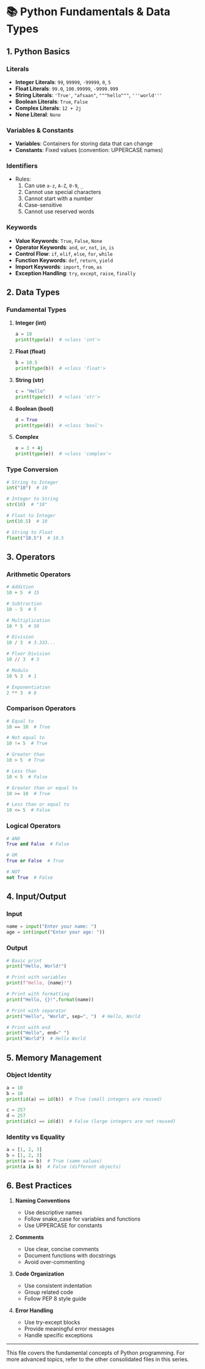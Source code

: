 # 📚 Python Fundamentals & Data Types

## 1. Python Basics

### Literals

- **Integer Literals**: `99`, `99999`, `-99999`, `0`, `5`
- **Float Literals**: `99.0`, `100.99999`, `-9999.999`
- **String Literals**: `'True'`, `"afsaan"`, `"""hello"""`, `'''world'''`
- **Boolean Literals**: `True`, `False`
- **Complex Literals**: `12 + 2j`
- **None Literal**: `None`

### Variables & Constants

- **Variables**: Containers for storing data that can change
- **Constants**: Fixed values (convention: UPPERCASE names)

### Identifiers

- Rules:
  1. Can use `a-z`, `A-Z`, `0-9`, `_`
  2. Cannot use special characters
  3. Cannot start with a number
  4. Case-sensitive
  5. Cannot use reserved words

### Keywords

- **Value Keywords**: `True`, `False`, `None`
- **Operator Keywords**: `and`, `or`, `not`, `in`, `is`
- **Control Flow**: `if`, `elif`, `else`, `for`, `while`
- **Function Keywords**: `def`, `return`, `yield`
- **Import Keywords**: `import`, `from`, `as`
- **Exception Handling**: `try`, `except`, `raise`, `finally`

## 2. Data Types

### Fundamental Types

1. **Integer (int)**

   ```python
   a = 10
   print(type(a))  # <class 'int'>
   ```

2. **Float (float)**

   ```python
   b = 10.5
   print(type(b))  # <class 'float'>
   ```

3. **String (str)**

   ```python
   c = "Hello"
   print(type(c))  # <class 'str'>
   ```

4. **Boolean (bool)**

   ```python
   d = True
   print(type(d))  # <class 'bool'>
   ```

5. **Complex**
   ```python
   e = 3 + 4j
   print(type(e))  # <class 'complex'>
   ```

### Type Conversion

```python
# String to Integer
int("10")  # 10

# Integer to String
str(10)  # "10"

# Float to Integer
int(10.5)  # 10

# String to Float
float("10.5")  # 10.5
```

## 3. Operators

### Arithmetic Operators

```python
# Addition
10 + 5  # 15

# Subtraction
10 - 5  # 5

# Multiplication
10 * 5  # 50

# Division
10 / 3  # 3.333...

# Floor Division
10 // 3  # 3

# Modulo
10 % 3  # 1

# Exponentiation
2 ** 3  # 8
```

### Comparison Operators

```python
# Equal to
10 == 10  # True

# Not equal to
10 != 5  # True

# Greater than
10 > 5  # True

# Less than
10 < 5  # False

# Greater than or equal to
10 >= 10  # True

# Less than or equal to
10 <= 5  # False
```

### Logical Operators

```python
# AND
True and False  # False

# OR
True or False  # True

# NOT
not True  # False
```

## 4. Input/Output

### Input

```python
name = input("Enter your name: ")
age = int(input("Enter your age: "))
```

### Output

```python
# Basic print
print("Hello, World!")

# Print with variables
print(f"Hello, {name}!")

# Print with formatting
print("Hello, {}!".format(name))

# Print with separator
print("Hello", "World", sep=", ")  # Hello, World

# Print with end
print("Hello", end=" ")
print("World")  # Hello World
```

## 5. Memory Management

### Object Identity

```python
a = 10
b = 10
print(id(a) == id(b))  # True (small integers are reused)

c = 257
d = 257
print(id(c) == id(d))  # False (large integers are not reused)
```

### Identity vs Equality

```python
a = [1, 2, 3]
b = [1, 2, 3]
print(a == b)  # True (same values)
print(a is b)  # False (different objects)
```

## 6. Best Practices

1. **Naming Conventions**

   - Use descriptive names
   - Follow snake_case for variables and functions
   - Use UPPERCASE for constants

2. **Comments**

   - Use clear, concise comments
   - Document functions with docstrings
   - Avoid over-commenting

3. **Code Organization**

   - Use consistent indentation
   - Group related code
   - Follow PEP 8 style guide

4. **Error Handling**
   - Use try-except blocks
   - Provide meaningful error messages
   - Handle specific exceptions

---

This file covers the fundamental concepts of Python programming. For more advanced topics, refer to the other consolidated files in this series.
